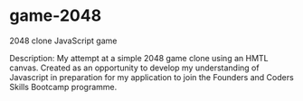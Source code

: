 # game-2048
2048 clone JavaScript game

Description: My attempt at a simple 2048 game clone using an HMTL canvas.
Created as an opportunity to develop my understanding of Javascript in preparation for my application to join the Founders and Coders Skills Bootcamp programme.
